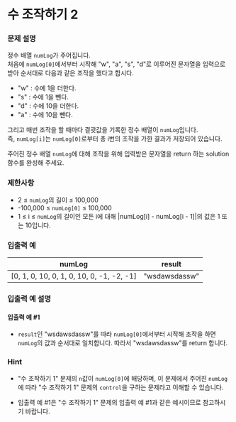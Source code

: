 # 수 조작하기 2
### 문제 설명
정수 배열 `numLog`가 주어집니다.  
처음에 `numLog[0]`에서부터 시작해 "w", "a", "s", "d"로 이루어진 문자열을 입력으로 받아 순서대로 다음과 같은 조작을 했다고 합시다.

- "w" : 수에 1을 더한다.
- "s" : 수에 1을 뺀다.
- "d" : 수에 10을 더한다.
- "a" : 수에 10을 뺀다.

그리고 매번 조작을 할 때마다 결괏값을 기록한 정수 배열이 `numLog`입니다.  
즉, `numLog[i]`는 `numLog[0]`로부터 총 i번의 조작을 가한 결과가 저장되어 있습니다.

주어진 정수 배열 `numLog`에 대해 조작을 위해 입력받은 문자열을 return 하는 solution 함수를 완성해 주세요.

### 제한사항
- 2 ≤ `numLog`의 길이 ≤ 100,000
- -100,000 ≤ `numLog[0]` ≤ 100,000
- 1 ≤ i ≤ `numLog`의 길이인 모든 i에 대해 |numLog[i] - numLog[i - 1]|의 값은 1 또는 10입니다.

### 입출력 예

| numLog                                    | result        |
|-------------------------------------------|---------------|
| [0, 1, 0, 10, 0, 1, 0, 10, 0, -1, -2, -1] | "wsdawsdassw" |

### 입출력 예 설명
#### 입출력 예 #1
- `result`인 "wsdawsdassw"를 따라 `numLog[0]`에서부터 시작해 조작을 하면 `numLog`의 값과 순서대로 일치합니다. 따라서 "wsdawsdassw"를 return 합니다.

### Hint
- "수 조작하기 1" 문제의 `n`값이 `numLog[0]`에 해당하며, 이 문제에서 주어진 `numLog`에 따라 "수 조작하기 1" 문제의 `control`을 구하는 문제라고 이해할 수 있습니다.

- 입출력 예 #1은 "수 조작하기 1" 문제의 입출력 예 #1과 같은 예시이므로 참고하시기 바랍니다.